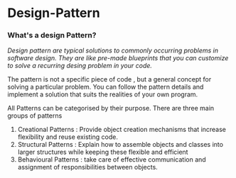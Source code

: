 # Design-Pattern

### What's a design Pattern?

<i>Design pattern are typical solutions to commonly occurring problems in software design. They are like pre-made blueprints that you can customize to solve a recurring desing problem in your code. </i>

The pattern is not a specific piece of code , but a general concept for solving a particular problem. You can follow the pattern details and implement a solution that suits the realities of your own program.

All Patterns can be categorised by their purpose. There are three main groups of patterns

<ol>
<li> Creational Patterns : Provide object creation mechanisms that increase flexibility and reuse existing code.</li>
<li> Structural Patterns : Explain how to assemble objects and classes into larger structures while keeping these flexible and efficient </li>
<li> Behavioural Patterns : take care of effective communication and assignment of responsibilities between objects. </li>
</ol>

